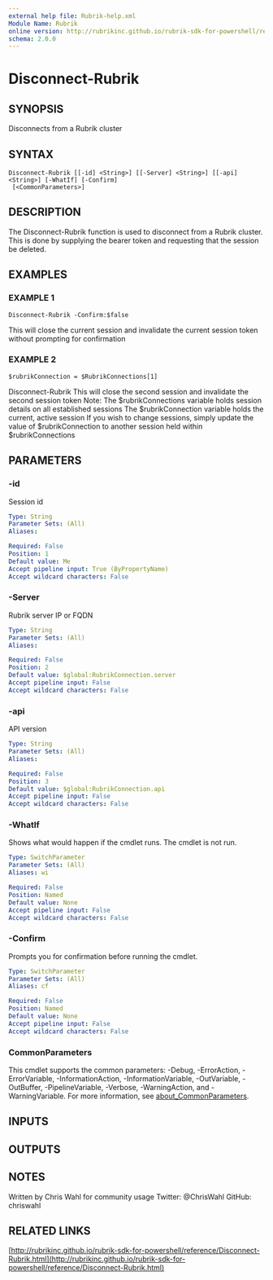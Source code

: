 ```yaml
---
external help file: Rubrik-help.xml
Module Name: Rubrik
online version: http://rubrikinc.github.io/rubrik-sdk-for-powershell/reference/Disconnect-Rubrik.html
schema: 2.0.0
---
```


# Disconnect-Rubrik

## SYNOPSIS
Disconnects from a Rubrik cluster

## SYNTAX

```
Disconnect-Rubrik [[-id] <String>] [[-Server] <String>] [[-api] <String>] [-WhatIf] [-Confirm]
 [<CommonParameters>]
```

## DESCRIPTION
The Disconnect-Rubrik function is used to disconnect from a Rubrik cluster.
This is done by supplying the bearer token and requesting that the session be deleted.

## EXAMPLES

### EXAMPLE 1
```
Disconnect-Rubrik -Confirm:$false
```

This will close the current session and invalidate the current session token without prompting for confirmation

### EXAMPLE 2
```
$rubrikConnection = $RubrikConnections[1]
```

Disconnect-Rubrik
This will close the second session and invalidate the second session token
Note: The $rubrikConnections variable holds session details on all established sessions
      The $rubrikConnection variable holds the current, active session
      If you wish to change sessions, simply update the value of $rubrikConnection to another session held within $rubrikConnections

## PARAMETERS

### -id
Session id

```yaml
Type: String
Parameter Sets: (All)
Aliases:

Required: False
Position: 1
Default value: Me
Accept pipeline input: True (ByPropertyName)
Accept wildcard characters: False
```

### -Server
Rubrik server IP or FQDN

```yaml
Type: String
Parameter Sets: (All)
Aliases:

Required: False
Position: 2
Default value: $global:RubrikConnection.server
Accept pipeline input: False
Accept wildcard characters: False
```

### -api
API version

```yaml
Type: String
Parameter Sets: (All)
Aliases:

Required: False
Position: 3
Default value: $global:RubrikConnection.api
Accept pipeline input: False
Accept wildcard characters: False
```

### -WhatIf
Shows what would happen if the cmdlet runs.
The cmdlet is not run.

```yaml
Type: SwitchParameter
Parameter Sets: (All)
Aliases: wi

Required: False
Position: Named
Default value: None
Accept pipeline input: False
Accept wildcard characters: False
```

### -Confirm
Prompts you for confirmation before running the cmdlet.

```yaml
Type: SwitchParameter
Parameter Sets: (All)
Aliases: cf

Required: False
Position: Named
Default value: None
Accept pipeline input: False
Accept wildcard characters: False
```

### CommonParameters
This cmdlet supports the common parameters: -Debug, -ErrorAction, -ErrorVariable, -InformationAction, -InformationVariable, -OutVariable, -OutBuffer, -PipelineVariable, -Verbose, -WarningAction, and -WarningVariable. For more information, see [about_CommonParameters](http://go.microsoft.com/fwlink/?LinkID=113216).

## INPUTS

## OUTPUTS

## NOTES
Written by Chris Wahl for community usage
Twitter: @ChrisWahl
GitHub: chriswahl

## RELATED LINKS

[http://rubrikinc.github.io/rubrik-sdk-for-powershell/reference/Disconnect-Rubrik.html](http://rubrikinc.github.io/rubrik-sdk-for-powershell/reference/Disconnect-Rubrik.html)

